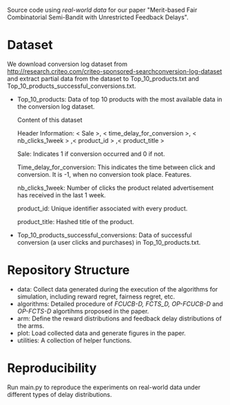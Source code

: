 
Source code using *real-world data* for our paper "Merit-based Fair Combinatorial Semi-Bandit with Unrestricted Feedback Delays".



# Dataset
We download conversion log dataset from <http://research.criteo.com/criteo-sponsored-searchconversion-log-dataset> and extract partial data from the dataset to Top_10_products.txt and Top_10_products_successful_conversions.txt.

- Top_10_products: Data of top 10 products with the most available data in the conversion log dataset.
    
    Content of this dataset
    
    Header Information: < Sale >, < time_delay_for_conversion >, < nb_clicks_1week > ,< product_id > ,< product_title >

    Sale: Indicates 1 if conversion occurred and 0 if not.

    Time_delay_for_conversion: This indicates the time between click and conversion. It is -1, when no conversion took place.
Features.

    nb_clicks_1week: Number of clicks the product related advertisement has received in the last 1 week.

    product_id: Unique identifier associated with every product.

    product_title: Hashed title of the product.



- Top_10_products_successful_conversions: Data of successful conversion (a user clicks and purchases) in Top_10_products.txt.

# Repository Structure

- data: Collect data generated during the execution of the algorithms for simulation, including reward regret, fairness regret, etc.
- algorithms: Detailed procedure of *FCUCB-D, FCTS_D, OP-FCUCB-D* and *OP-FCTS-D* algortihms proposed in the paper.
- arm: Define the reward distributions and feedback delay distributions of the arms.
- plot: Load collected data and generate figures in the paper.
- utilities: A collection of helper functions.
  



# Reproducibility
Run main.py to reproduce the experiments on real-world data under different types of delay distributions.